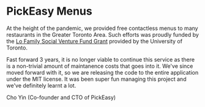 # PickEasy Menus
At the height of the pandemic, we provided free contactless menus to many restaurants in the Greater Toronto Area. Such efforts was
proudly funded by the [Lo Family Social Venture Fund Grant](https://entrepreneurs.utoronto.ca/2020-lo-family-social-venture-fund-award-winners/) provided
by the University of Toronto.

Fast forward 3 years, it is no longer viable to continue this service as there is a non-trivial amount of maintanence costs that goes into it.
We've since moved forward with it, so we are releasing the code to the entire application under the MIT license. It was been super fun managing
this project and we've definitely learnt a lot.


Cho Yin (Co-founder and CTO of PickEasy)
